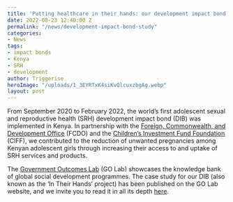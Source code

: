 ```yaml
---
title: 'Putting healthcare in their hands: our development impact bond case study'
date: 2022-08-23 12:40:00 Z
permalink: "/news/development-impact-bond-study"
categories:
- News
tags:
- impact bonds
- Kenya
- SRH
- development
author: Triggerise
heroImage: "/uploads/1_3EYRTxK4siKvQlcuxzbgAg.webp"
layout: post
---
```


From September 2020 to February 2022, the world’s first adolescent sexual and reproductive health (SRH) development impact bond (DIB) was implemented in Kenya. In partnership with the [Foreign, Commonwealth, and Development Office](https://www.gov.uk/government/organisations/foreign-commonwealth-development-office) (FCDO) and the [Children’s Investment Fund Foundation](https://ciff.org/) (CIFF), we contributed to the reduction of unwanted pregnancies among Kenyan adolescent girls through increasing their access to and uptake of SRH services and products.

The [Government Outcomes Lab](https://golab.bsg.ox.ac.uk/) (GO Lab) showcases the knowledge bank of global social development programmes. The case study for our DIB (also known as the ‘In Their Hands’ project) has been published on the GO Lab website, and we invite you to read it in all its depth [here](https://golab.bsg.ox.ac.uk/knowledge-bank/case-studies/in-their-hands/#recommendations).
